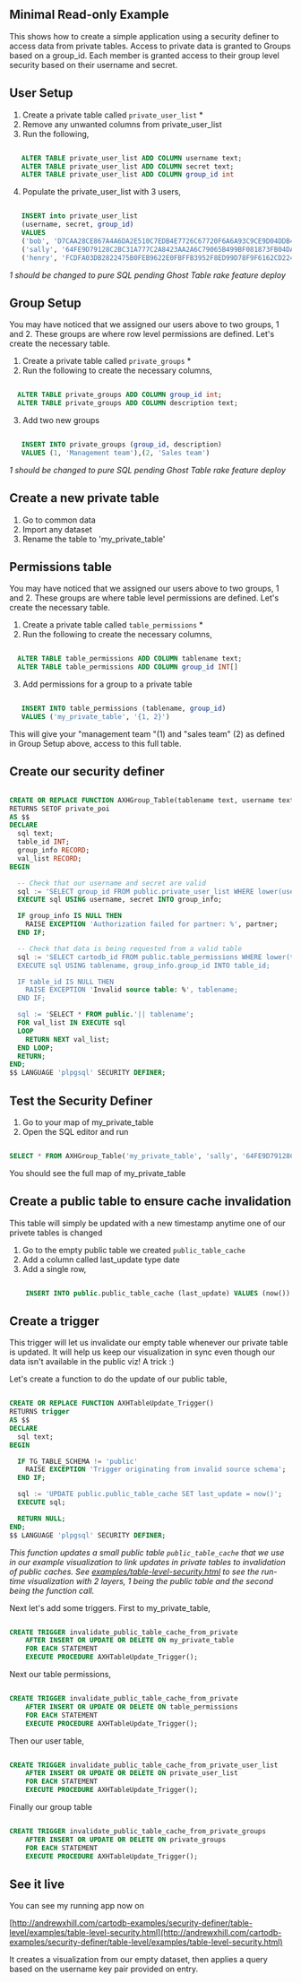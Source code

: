 ## Minimal Read-only Example 

This shows how to create a simple application using a security definer to access data from private tables. Access to private data is granted to Groups based on a group_id. Each member is granted access to their group level security based on their username and secret. 

## User Setup

1. Create a private table called ```private_user_list``` *
2. Remove any unwanted columns from private_user_list
3. Run the following, 
```sql

   ALTER TABLE private_user_list ADD COLUMN username text; 
   ALTER TABLE private_user_list ADD COLUMN secret text; 
   ALTER TABLE private_user_list ADD COLUMN group_id int
```
4. Populate the private_user_list with 3 users,
```sql

   INSERT into private_user_list 
   (username, secret, group_id) 
   VALUES
   ('bob', 'D7CAA28CE867A4A6DA2E510C7EDB4E7726C67720F6A6A93C9CE9D04DDB42E0BA', 1),
   ('sally', '64FE9D79128C2BC31A777C2A8423AA2A6C79065B499BF081873FB04DAB61FFEC', 2),
   ('henry', 'FCDFA03DB2822475B0FEB9622E0FBFFB3952F8ED99D78F9F6162CD224333D499', 2) 
```

_1 should be changed to pure SQL pending Ghost Table rake feature deploy_

## Group Setup

You may have noticed that we assigned our users above to two groups, 1 and 2. These groups are where row level permissions are defined. Let's create the necessary table.

1. Create a private table called ```private_groups``` *
2. Run the following to create the necessary columns,
```sql

  ALTER TABLE private_groups ADD COLUMN group_id int; 
  ALTER TABLE private_groups ADD COLUMN description text; 
```
3. Add two new groups 
```sql 

   INSERT INTO private_groups (group_id, description) 
   VALUES (1, 'Management team'),(2, 'Sales team')
```

_1 should be changed to pure SQL pending Ghost Table rake feature deploy_

## Create a new private table

1. Go to common data
2. Import any dataset
3. Rename the table to 'my_private_table'

## Permissions table

You may have noticed that we assigned our users above to two groups, 1 and 2. These groups are where table level permissions are defined. Let's create the necessary table.

1. Create a private table called ```table_permissions``` *
2. Run the following to create the necessary columns,
```sql

  ALTER TABLE table_permissions ADD COLUMN tablename text; 
  ALTER TABLE table_permissions ADD COLUMN group_id INT[]
```
3. Add permissions for a group to a private table 
```sql 

   INSERT INTO table_permissions (tablename, group_id) 
   VALUES ('my_private_table', '{1, 2}')
```

This will give your "management team "(1) and "sales team" (2) as defined in Group Setup above, access to this full table.  

## Create our security definer

```sql

CREATE OR REPLACE FUNCTION AXHGroup_Table(tablename text, username text, secret text)
RETURNS SETOF private_poi
AS $$
DECLARE
  sql text;
  table_id INT;
  group_info RECORD;
  val_list RECORD; 
BEGIN

  -- Check that our username and secret are valid
  sql := 'SELECT group_id FROM public.private_user_list WHERE lower(username) = lower($1) AND secret = $2';
  EXECUTE sql USING username, secret INTO group_info;

  IF group_info IS NULL THEN
    RAISE EXCEPTION 'Authorization failed for partner: %', partner;
  END IF;

  -- Check that data is being requested from a valid table
  sql := 'SELECT cartodb_id FROM public.table_permissions WHERE lower(tablename) = lower($1) AND $2 = ANY(group_id)'';
  EXECUTE sql USING tablename, group_info.group_id INTO table_id;

  IF table_id IS NULL THEN
    RAISE EXCEPTION 'Invalid source table: %', tablename;
  END IF;

  sql := 'SELECT * FROM public.'|| tablename';
  FOR val_list IN EXECUTE sql
  LOOP 
    RETURN NEXT val_list; 
  END LOOP; 
  RETURN; 
END;
$$ LANGUAGE 'plpgsql' SECURITY DEFINER;
```

## Test the Security Definer

1. Go to your map of my_private_table
2. Open the SQL editor and run

```sql

SELECT * FROM AXHGroup_Table('my_private_table', 'sally', '64FE9D79128C2BC31A777C2A8423AA2A6C79065B499BF081873FB04DAB61FFEC')
```

You should see the full map of my_private_table


## Create a public table to ensure cache invalidation

This table will simply be updated with a new timestamp anytime one of our privete tables is changed

1. Go to the empty public table we created ```public_table_cache```
2. Add a column called last_update type date
3. Add a single row,
```sql

    INSERT INTO public.public_table_cache (last_update) VALUES (now())
```

## Create a trigger

This trigger will let us invalidate our empty table whenever our private table is updated. It will help us keep our visualization in sync even though our data isn't available in the public viz! A trick :)

Let's create a function to do the update of our public table,

```sql

CREATE OR REPLACE FUNCTION AXHTableUpdate_Trigger()
RETURNS trigger
AS $$
DECLARE
  sql text;
BEGIN

  IF TG_TABLE_SCHEMA != 'public'
    RAISE EXCEPTION 'Trigger originating from invalid source schema';
  END IF;

  sql := 'UPDATE public.public_table_cache SET last_update = now()';
  EXECUTE sql;

  RETURN NULL; 
END;
$$ LANGUAGE 'plpgsql' SECURITY DEFINER;
```

_This function updates a small public table ```public_table_cache``` that we use in our example visualization to link updates in private tables to invalidation of public caches. See [examples/table-level-security.html](examples/table-level-security.html) to see the run-time visualization with 2 layers, 1 being the public table and the second being the function call._

Next let's add some triggers. First to my_private_table,

```sql

CREATE TRIGGER invalidate_public_table_cache_from_private
    AFTER INSERT OR UPDATE OR DELETE ON my_private_table
    FOR EACH STATEMENT
    EXECUTE PROCEDURE AXHTableUpdate_Trigger();
```

Next our table permissions,

```sql

CREATE TRIGGER invalidate_public_table_cache_from_private
    AFTER INSERT OR UPDATE OR DELETE ON table_permissions
    FOR EACH STATEMENT
    EXECUTE PROCEDURE AXHTableUpdate_Trigger();
```

Then our user table,

```sql

CREATE TRIGGER invalidate_public_table_cache_from_private_user_list
    AFTER INSERT OR UPDATE OR DELETE ON private_user_list
    FOR EACH STATEMENT
    EXECUTE PROCEDURE AXHTableUpdate_Trigger();
```

Finally our group table

```sql

CREATE TRIGGER invalidate_public_table_cache_from_private_groups
    AFTER INSERT OR UPDATE OR DELETE ON private_groups
    FOR EACH STATEMENT
    EXECUTE PROCEDURE AXHTableUpdate_Trigger();
```

## See it live

You can see my running app now on 

[http://andrewxhill.com/cartodb-examples/security-definer/table-level/examples/table-level-security.html](http://andrewxhill.com/cartodb-examples/security-definer/table-level/examples/table-level-security.html)

It creates a visualization from our empty dataset, then applies a query based on the username key pair provided on entry. 